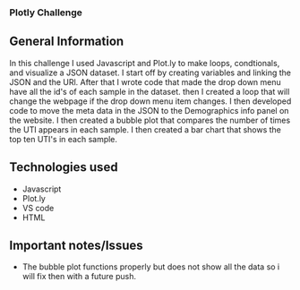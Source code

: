 ### Plotly Challenge

## General Information
In this challenge I used Javascript and Plot.ly to make loops, condtionals, and visualize a JSON dataset. I start off by creating variables and linking the JSON and the URl. After that I wrote code that made the drop down menu have all the id's of each sample in the dataset. then I created a loop that will change the webpage if the drop down menu item changes. I then developed code to move the meta data in the JSON to the Demographics info panel on the website. I then created a bubble plot that compares the number of times the UTI appears in each sample. I then created a bar chart that shows the top ten UTI's in each sample.

## Technologies used 
* Javascript
* Plot.ly
* VS code
* HTML

## Important notes/Issues
* The bubble plot functions properly but does not show all the data so i will fix then with a future push.

